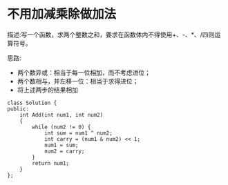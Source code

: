 # 不用加减乘除做加法

描述:写一个函数，求两个整数之和，要求在函数体内不得使用+、-、*、/四则运算符号。


思路:
* 两个数异或：相当于每一位相加，而不考虑进位；
* 两个数相与，并左移一位：相当于求得进位；
* 将上述两步的结果相加

```
class Solution {
public:
    int Add(int num1, int num2)
    {
		while (num2 != 0) {
            int sum = num1 ^ num2;
            int carry = (num1 & num2) << 1;
            num1 = sum;
            num2 = carry;
        }
        return num1;
    }
};
```